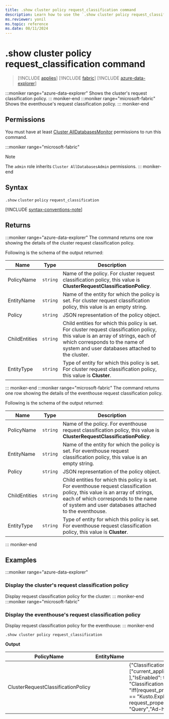 ```yaml
---
title: .show cluster policy request_classification command
description: Learn how to use the `.show cluster policy request_classification` command to show the request classification policy.
ms.reviewer: yonil
ms.topic: reference
ms.date: 08/11/2024
---
```

# .show cluster policy request_classification command

> [!INCLUDE [applies](../includes/applies-to-version/applies.md)] [!INCLUDE [fabric](../includes/applies-to-version/fabric.md)] [!INCLUDE [azure-data-explorer](../includes/applies-to-version/azure-data-explorer.md)]

:::moniker range="azure-data-explorer"
Shows the cluster's request classification policy.
::: moniker-end
:::moniker range="microsoft-fabric"
Shows the eventhouse's request classification policy.
::: moniker-end

## Permissions

You must have at least [Cluster AllDatabasesMonitor](../access-control/role-based-access-control.md) permissions to run this command.

:::moniker range="microsoft-fabric"
> [!NOTE]
> The `admin` role inherits `Cluster AllDatabasesAdmin` permissions.
::: moniker-end

## Syntax

`.show` `cluster` `policy` `request_classification`

[!INCLUDE [syntax-conventions-note](../includes/syntax-conventions-note.md)]

## Returns

:::moniker range="azure-data-explorer"
The command returns one row showing the details of the cluster request classification policy.

Following is the schema of the output returned:

| Name          | Type   | Description                                                                                                                                                                                                            |
|---------------|--------|------------------------------------------------------------------------------------------------------------------------------------------------------------------------------------------------------------------------|
| PolicyName    | `string` | Name of the policy. For cluster request classification policy, this value is **ClusterRequestClassificationPolicy**.                                                                                                   |
| EntityName    | `string` | Name of the entity for which the policy is set. For cluster request classification policy, this value is an empty string.                                                                                              |
| Policy        | `string` | JSON representation of the policy object.                                                                                                                                                                              |
| ChildEntities | `string` | Child entities for which this policy is set. For cluster request classification policy, this value is an array of strings, each of which corresponds to the name of system and user databases attached to the cluster. |
| EntityType    | `string` | Type of entity for which this policy is set. For cluster request classification policy, this value is **Cluster**.                                                                                                     |
::: moniker-end
:::moniker range="microsoft-fabric"
The command returns one row showing the details of the eventhouse request classification policy.

Following is the schema of the output returned:

| Name          | Type   | Description                                                                                                                                                                                                            |
|---------------|--------|------------------------------------------------------------------------------------------------------------------------------------------------------------------------------------------------------------------------|
| PolicyName    | `string` | Name of the policy. For eventhouse request classification policy, this value is **ClusterRequestClassificationPolicy**.                                                                                                   |
| EntityName    | `string` | Name of the entity for which the policy is set. For eventhouse request classification policy, this value is an empty string.                                                                                              |
| Policy        | `string` | JSON representation of the policy object.                                                                                                                                                                              |
| ChildEntities | `string` | Child entities for which this policy is set. For eventhouse request classification policy, this value is an array of strings, each of which corresponds to the name of system and user databases attached to the eventhouse. |
| EntityType    | `string` | Type of entity for which this policy is set. For eventhouse request classification policy, this value is **Cluster**.                                                                                                     |
::: moniker-end

## Examples

:::moniker range="azure-data-explorer"
### Display the cluster's request classification policy

Display request classification policy for the cluster:
::: moniker-end
:::moniker range="microsoft-fabric"
### Display the eventhouse's request classification policy

Display request classification policy for the eventhouse:
::: moniker-end

```kusto
.show cluster policy request_classification
```

**Output**

| PolicyName                         | EntityName | Policy                                                                                                                                                                                                                                                                   | ChildEntities                                                          | EntityType |
|------------------------------------|------------|--------------------------------------------------------------------------------------------------------------------------------------------------------------------------------------------------------------------------------------------------------------------------|------------------------------------------------------------------------|------------|
| ClusterRequestClassificationPolicy |            | {"ClassificationProperties": ["current_application",  "request_type" ],"IsEnabled": true, "ClassificationFunction": "iff(request_properties.current_application == \"Kusto.Explorer\" and request_properties.request_type == \"Query\",\"Ad-hoc queries\",\"default\")"} | ["$systemdb", "KustoMonitoringPersistentDatabase", "YourDatabaseName"] | Cluster    |
